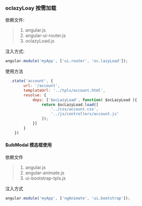 ### oclazyLoay 按需加载

依赖文件:

> 1. angular.js
> 2. angular-ui-router.js
> 3. oclazyLoad.js

注入方式:

```js
angular.module('myApp', ['ui.router', 'oc.lazyLoad']);
```

使用方法

```js
  .state('account', {
        url: '/account',
        templateUrl: '../tpls/account.html',
        resolve: {
            deps: ['$ocLazyLoad', function( $ocLazyLoad ){
                return $ocLazyLoad.load([
                    '../css/account.css',
                    '../js/controllers/account.js'
                ]);
            }]
        }
    })
```

#### $uibModal 模态框使用

依赖文件

> 1. angular.js
> 2. angular-animate.js
> 3. ui-bootstrap-tpls.js

注入方式

```js
angular.module('myApp', ['ngAnimate', 'ui.bootstrap']);
```



